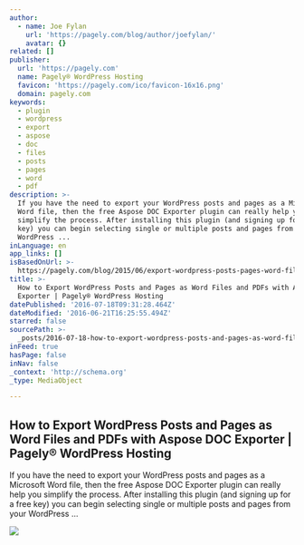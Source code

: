 ```yaml
---
author:
  - name: Joe Fylan
    url: 'https://pagely.com/blog/author/joefylan/'
    avatar: {}
related: []
publisher:
  url: 'https://pagely.com'
  name: Pagely® WordPress Hosting
  favicon: 'https://pagely.com/ico/favicon-16x16.png'
  domain: pagely.com
keywords:
  - plugin
  - wordpress
  - export
  - aspose
  - doc
  - files
  - posts
  - pages
  - word
  - pdf
description: >-
  If you have the need to export your WordPress posts and pages as a Microsoft
  Word file, then the free Aspose DOC Exporter plugin can really help you
  simplify the process. After installing this plugin (and signing up for a free
  key) you can begin selecting single or multiple posts and pages from your
  WordPress ...
inLanguage: en
app_links: []
isBasedOnUrl: >-
  https://pagely.com/blog/2015/06/export-wordpress-posts-pages-word-files-pdfs-aspose-doc-exporter/
title: >-
  How to Export WordPress Posts and Pages as Word Files and PDFs with Aspose DOC
  Exporter | Pagely® WordPress Hosting
datePublished: '2016-07-18T09:31:28.464Z'
dateModified: '2016-06-21T16:25:55.494Z'
starred: false
sourcePath: >-
  _posts/2016-07-18-how-to-export-wordpress-posts-and-pages-as-word-files-and-pd.md
inFeed: true
hasPage: false
inNav: false
_context: 'http://schema.org'
_type: MediaObject

---
```

<article style=""><h1>How to Export WordPress Posts and Pages as Word Files and PDFs with Aspose DOC Exporter | Pagely® WordPress Hosting</h1><p>If you have the need to export your WordPress posts and pages as a Microsoft Word file, then the free Aspose DOC Exporter plugin can really help you simplify the process. After installing this plugin (and signing up for a free key) you can begin selecting single or multiple posts and pages from your WordPress ...</p><img src="https://pagely.com/wp-content/uploads/2015/05/Aspose-DOC-Exporter-Add-Plugin.png" /></article>